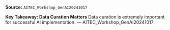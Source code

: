 **Source:** `AITEC_Workshop_GenAI20241017`

**Key Takeaway: Data Curation Matters**
Data curation is extremely important for successful AI implementation. — AITEC_Workshop_GenAI20241017

